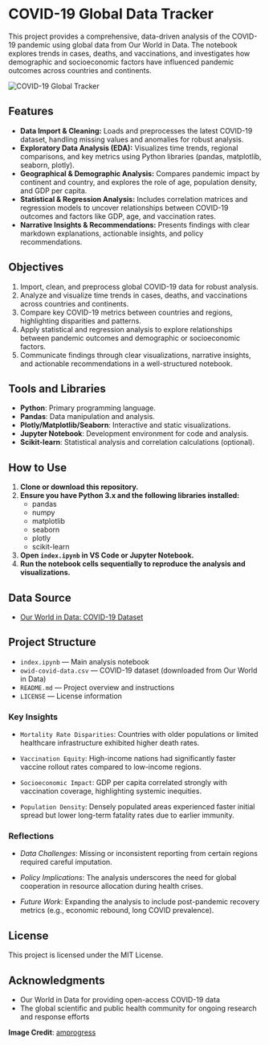 # COVID-19 Global Data Tracker

This project provides a comprehensive, data-driven analysis of the COVID-19 pandemic using global data from Our World in Data. The notebook explores trends in cases, deaths, and vaccinations, and investigates how demographic and socioeconomic factors have influenced pandemic outcomes across countries and continents.

![COVID-19 Global Tracker](https://www.amprogress.org/wp-content/uploads/2020/03/Case-Surveillance-4-1200x800.jpeg)

## Features
- **Data Import & Cleaning:** Loads and preprocesses the latest COVID-19 dataset, handling missing values and anomalies for robust analysis.
- **Exploratory Data Analysis (EDA):** Visualizes time trends, regional comparisons, and key metrics using Python libraries (pandas, matplotlib, seaborn, plotly).
- **Geographical & Demographic Analysis:** Compares pandemic impact by continent and country, and explores the role of age, population density, and GDP per capita.
- **Statistical & Regression Analysis:** Includes correlation matrices and regression models to uncover relationships between COVID-19 outcomes and factors like GDP, age, and vaccination rates.
- **Narrative Insights & Recommendations:** Presents findings with clear markdown explanations, actionable insights, and policy recommendations.

## Objectives
1. Import, clean, and preprocess global COVID-19 data for robust analysis.
2. Analyze and visualize time trends in cases, deaths, and vaccinations across countries and continents.
3. Compare key COVID-19 metrics between countries and regions, highlighting disparities and patterns.
4. Apply statistical and regression analysis to explore relationships between pandemic outcomes and demographic or socioeconomic factors.
5. Communicate findings through clear visualizations, narrative insights, and actionable recommendations in a well-structured notebook.

## Tools and Libraries
- **Python**: Primary programming language.
- **Pandas**: Data manipulation and analysis.
- **Plotly/Matplotlib/Seaborn**: Interactive and static visualizations.
- **Jupyter Notebook**: Development environment for code and analysis.
- **Scikit-learn**: Statistical analysis and correlation calculations (optional).

## How to Use
1. **Clone or download this repository.**
2. **Ensure you have Python 3.x and the following libraries installed:**
   - pandas
   - numpy
   - matplotlib
   - seaborn
   - plotly
   - scikit-learn
3. **Open `index.ipynb` in VS Code or Jupyter Notebook.**
4. **Run the notebook cells sequentially to reproduce the analysis and visualizations.**

## Data Source
- [Our World in Data: COVID-19 Dataset](https://github.com/owid/covid-19-data)

## Project Structure
- `index.ipynb` — Main analysis notebook
- `owid-covid-data.csv` — COVID-19 dataset (downloaded from Our World in Data)
- `README.md` — Project overview and instructions
- `LICENSE` — License information

### **Key Insights**

- `Mortality Rate Disparities`: Countries with older populations or limited healthcare infrastructure exhibited higher death rates.

- `Vaccination Equity`: High-income nations had significantly faster vaccine rollout rates compared to low-income regions.

- `Socioeconomic Impact`: GDP per capita correlated strongly with vaccination coverage, highlighting systemic inequities.

- `Population Density`: Densely populated areas experienced faster initial spread but lower long-term fatality rates due to earlier immunity.

### **Reflections**

- *Data Challenges*: Missing or inconsistent reporting from certain regions required careful imputation.

- *Policy Implications*: The analysis underscores the need for global cooperation in resource allocation during health crises.

- *Future Work*: Expanding the analysis to include post-pandemic recovery metrics (e.g., economic rebound, long COVID prevalence).

## License
This project is licensed under the MIT License.

## Acknowledgments
- Our World in Data for providing open-access COVID-19 data
- The global scientific and public health community for ongoing research and response efforts

**Image Credit**: [amprogress](https://www.amprogress.org)
